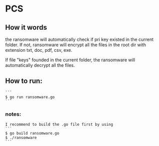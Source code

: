 # PCS

## How it words
the ransomware will automatically check if pri key existed in the current folder. If not, ransomware will encrypt all the files in the root dir with extension txt, doc, pdf, csv, exe. 

If file "keys" founded in the current folder, the ransomware will automatically decrypt all the files.

## How to run:
	```
	$ go run ransomware.go
	```
### notes:
	I recommend to build the .go file first by using 
	```
	$ go build ransomware.go
	$ ./ransomware
	```